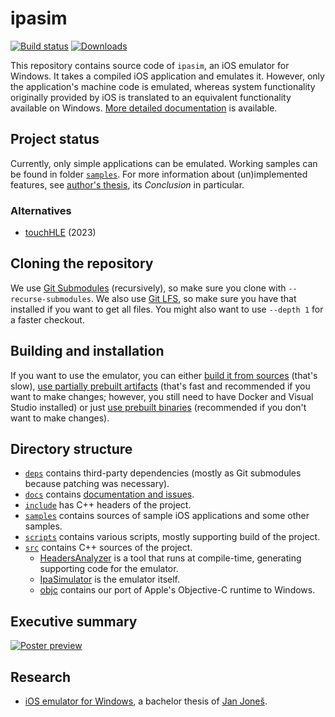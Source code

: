 # ipasim

[![Build status](https://img.shields.io/azure-devops/build/ipasim/ipasim/1/master)](https://dev.azure.com/ipasim/ipasim/_build/latest?definitionId=1&branchName=master)
[![Downloads](https://img.shields.io/github/downloads/ipasimulator/ipasim/total)](https://github.com/ipasimulator/ipasim/releases)

This repository contains source code of `ipasim`, an iOS emulator for Windows.
It takes a compiled iOS application and emulates it. However, only the
application's machine code is emulated, whereas system functionality originally
provided by iOS is translated to an equivalent functionality available on
Windows. [More detailed documentation](docs/README.md) is available.

## Project status

Currently, only simple applications can be emulated. Working samples can be
found in folder [`samples`](samples). For more information about (un)implemented
features, see [author's thesis](docs/thesis/README.md), its *Conclusion* in
particular.

### Alternatives

- [touchHLE](https://github.com/hikari-no-yume/touchHLE) (2023)

## Cloning the repository

We use [Git Submodules](https://git-scm.com/book/en/v2/Git-Tools-Submodules)
(recursively), so make sure you clone with `--recurse-submodules`. We also use
[Git LFS](https://git-lfs.github.com/), so make sure you have that installed if
you want to get all files. You might also want to use `--depth 1` for a faster
checkout.

## Building and installation

If you want to use the emulator, you can either [build it from
sources](docs/build.md) (that's slow), [use partially prebuilt
artifacts](docs/artifacts.md) (that's fast and recommended if you want to make
changes; however, you still need to have Docker and Visual Studio installed) or
just [use prebuilt binaries](docs/install.md) (recommended if you don't want to
make changes).

## Directory structure

- [`deps`](deps) contains third-party dependencies (mostly as Git submodules
  because patching was necessary).
- [`docs`](docs) contains [documentation and issues](docs/README.md).
- [`include`](include) has C++ headers of the project.
- [`samples`](samples) contains sources of sample iOS applications and some
  other samples.
- [`scripts`](scripts) contains various scripts, mostly supporting build of the
  project.
- [`src`](src) contains C++ sources of the project.
  - [HeadersAnalyzer](src/HeadersAnalyzer/README.md) is a tool that runs at
    compile-time, generating supporting code for the emulator.
  - [IpaSimulator](src/IpaSimulator/README.md) is the emulator itself.
  - [objc](src/objc/README.md) contains our port of Apple's Objective-C
    runtime to Windows.

## Executive summary

[![Poster preview](docs/thesis/poster.png)](docs/thesis/poster.pdf)

## Research

- [iOS emulator for Windows](docs/thesis/README.md), a bachelor thesis of [Jan
  Joneš](https://github.com/jjonescz).
